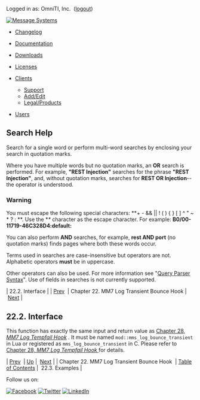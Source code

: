 Logged in as: OmniTI, Inc.  ([logout](https://support.messagesystems.com/logout.php))

[![Message Systems](https://support.messagesystems.com/images/ms-white205.png)](https://support.messagesystems.com/start.php) 

*   [Changelog](https://support.messagesystems.com/start.php?show=changelog)
*   [Documentation](https://support.messagesystems.com/docs/)
*   [Downloads](https://support.messagesystems.com/start.php)

*   [Licenses](https://support.messagesystems.com/license_summary.php)
*   <a href="">Clients</a>
    *   [Support](https://support.messagesystems.com/cs.php)
    *   [Add/Edit](https://support.messagesystems.com/edit_client.php)
    *   [Legal/Products](https://support.messagesystems.com/edit_products.php)
*   [Users](https://support.messagesystems.com/edit_customer.php)

## Search Help

Search for a single word or perform multi-word searches by enclosing your search in quotation marks.

Where you have multiple words but no quotation marks, an **OR** search is performed. For example, **"REST Injection"** searches for the phrase **"REST Injection"**, and, without quotation marks, searches for **REST OR Injection**--the operator is understood.

### Warning

You must escape the following special characters: **+ - && || ! ( ) { } [ ] ^ " ~ * ? : \**. Use the **\** character as the escape character. For example: **B0/00-11719-46C328D4\:default\:**

You can also perform **AND** searches, for example, **rest AND port** (no quotation marks) finds pages where both these words occur.

Terms used in searches are case-insensitive but operators are not. Alphabetic operators **must** be in uppercase.

Other operators can also be used. For more information see "[Query Parser Syntax](https://lucene.apache.org/core/old_versioned_docs/versions/3_0_0/queryparsersyntax.html)". Use of fields in searches is not currently supported.

| 22.2. Interface |
| [Prev](MM7LogTransientBounceHook.php)  | Chapter 22. MM7 Log Transient Bounce Hook |  [Next](MM7LogTransientBounceHook.examples.php) |

## 22.2. Interface

This function has exactly the same input and return value as [Chapter 28, *MM7 Log Tempfail Hook*](MM7LogTempfailHook.php "Chapter 28. MM7 Log Tempfail Hook") . It must be named `mod::mms_log_bounce_transient` in Lua or registered as `mms_log_bounce_transient` in C. Please refer to [Chapter 28, *MM7 Log Tempfail Hook*                  ](MM7LogTempfailHook.php "Chapter 28. MM7 Log Tempfail Hook") for details.

| [Prev](MM7LogTransientBounceHook.php)  | [Up](MM7LogTransientBounceHook.php) |  [Next](MM7LogTransientBounceHook.examples.php) |
| Chapter 22. MM7 Log Transient Bounce Hook  | [Table of Contents](index.php) |  22.3. Examples |

Follow us on:

[![Facebook](https://support.messagesystems.com/images/icon-facebook.png)](http://www.facebook.com/messagesystems) [![Twitter](https://support.messagesystems.com/images/icon-twitter.png)](http://twitter.com/#!/MessageSystems) [![LinkedIn](https://support.messagesystems.com/images/icon-linkedin.png)](http://www.linkedin.com/company/message-systems)